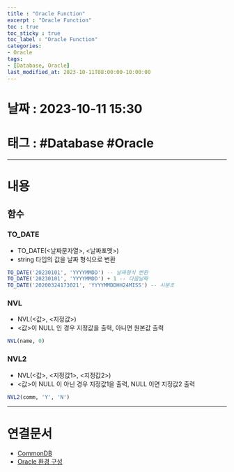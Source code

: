 ```yaml
---
title : "Oracle Function"
excerpt : "Oracle Function"
toc : true
toc_sticky : true
toc_label : "Oracle Function"
categories:
- Oracle
tags:
- [Database, Oracle]
last_modified_at: 2023-10-11T08:00:00-10:00:00
---
```


# 날짜 : 2023-10-11 15:30

# 태그 : #Database #Oracle
---

# 내용

## 함수

### TO_DATE
- TO_DATE(<날짜문자열>, <날짜포멧>) 
- string 타입의 값을 날짜 형식으로 변환

```sql
TO_DATE('20230101', 'YYYYMMDD') -- 날짜형식 변환
TO_DATE('20230101', 'YYYYMMDD') + 1 -- 다음날짜
TO_DATE('20200324173021', 'YYYYMMDDHH24MISS') -- 시분초
```

### NVL
- NVL(\<값\>, \<지정값\>)
- \<값\>이 NULL 인 경우 지정값을 출력, 아니면 원본값 출력

```sql
NVL(name, 0)
```

### NVL2
- NVL(\<값\>, \<지정값1\>, \<지정값2\>)
- \<값\>이 NULL 이 아닌 경우 지정값1을 출력, NULL 이면 지정값2 출력

```sql
NVL2(comm, 'Y', 'N')
```
 ---

# 연결문서
- [CommonDB](../../database/Database-CommonDB)
- [Oracle 환경 구성](../../oracle/Oracle-Oracle-환경-구성)
